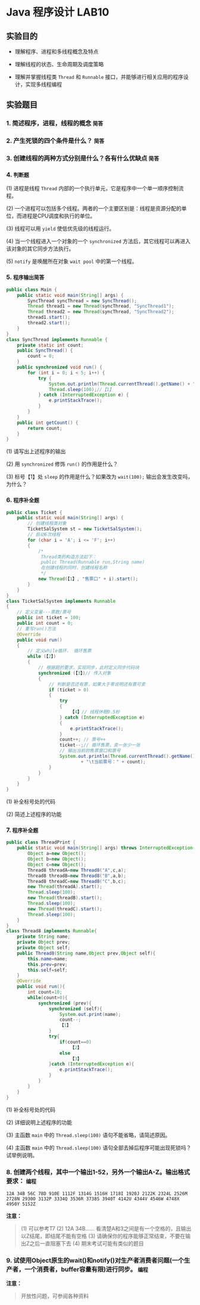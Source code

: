 # Java 程序设计 LAB10



## 实验目的

- 理解程序、进程和多线程概念及特点

- 理解线程的状态、生命周期及调度策略

- 理解并掌握线程类 `Thread` 和 `Runnable` 接口，并能够进行相关应用的程序设计，实现多线程编程




## 实验题目

### 1. 简述程序，进程，线程的概念 `简答`

> 



### 2. 产生死锁的四个条件是什么？ `简答`

> 



### 3. 创建线程的两种方式分别是什么？各有什么优缺点 `简答`

> 



### 4. `判断题`

(1) 进程是线程 `Thread` 内部的一个执行单元，它是程序中一个单一顺序控制流程。 

(2) 一个进程可以包括多个线程。两者的一个主要区别是：线程是资源分配的单位，而进程是CPU调度和执行的单位。

(3) 线程可以用 `yield` 使低优先级的线程运行。

(4) 当一个线程进入一个对象的一个 `synchronized` 方法后，其它线程可以再进入该对象的其它同步方法执行。

(5)  `notify` 是唤醒所在对象 `wait pool` 中的第一个线程。



### 5.  `程序输出简答`

```java
public class Main {
    public static void main(String[] args) {
        SyncThread syncThread = new SyncThread();
        Thread thread1 = new Thread(syncThread, "SyncThread1");
        Thread thread2 = new Thread(syncThread, "SyncThread2");
        thread1.start();
        thread2.start();
    }
}
class SyncThread implements Runnable {
    private static int count;
    public SyncThread() {
        count = 0;
    }
    public synchronized void run() {
        for (int i = 0; i < 5; i++) {
            try {
                System.out.println(Thread.currentThread().getName() + ":" + (count++));
                Thread.sleep(100);//【1】
            } catch (InterruptedException e) {
                e.printStackTrace();
            }
        }
    }
    public int getCount() {
        return count;
    }
}
```

(1) 请写出上述程序的输出

(2) 用 `synchronized` 修饰 `run()` 的作用是什么？

(3) 标号【1】处 `sleep` 的作用是什么？如果改为 `wait(100);` 输出会发生改变吗，为什么？



### 6. `程序补全题`

```java
public class Ticket {
    public static void main(String[] args) {
        // 创建线程类对象
        TicketSalSystem st = new TicketSalSystem();
        // 启动6次线程
        for (char i = 'A'; i <= 'F'; i++)
        {
            /*
             Thread类的构造方法如下：
             public Thread(Runnable run,String name)
             在创建线程的同时，创建线程名称
             */
            new Thread(【1】, "售票口" + i).start();
        }
    }
}
class TicketSalSystem implements Runnable
{
    // 定义变量---票数/票号
    public int ticket = 100;
    public int count = 0;
    // 重写run()方法
    @Override
    public void run()
    {
        // 定义while循环， 循环售票
        while (【2】)
        {
            // 根据题的要求，实现同步，此时定义同步代码块
            synchronized (【3】)// 传入对象
            {   
                // 判断是否还有票，如果大于零说明还有票可卖
                if (ticket > 0)
                {
                    try
                    {
                        【4】// 线程休眠0.5秒
                    } catch (InterruptedException e)
                    {
                        e.printStackTrace();
                    }
                    count++; // 票号++
                    ticket--;// 循环售票，卖一张少一张
                    // 输出当前的售票窗口和票号
                    System.out.println(Thread.currentThread().getName()
                            + "\t当前票号：" + count);
                }
            }
        }
    }
}
```

(1) 补全标号处的代码

(2) 简述上述程序的功能



### 7. `程序补全题`

```java
public class ThreadPrint {
    public static void main(String[] args) throws InterruptedException{
        Object a=new Object();
        Object b=new Object();
        Object c=new Object();
        Thread8 threadA=new Thread8("A",c,a);
        Thread8 threadB=new Thread8("B",a,b);
        Thread8 threadC=new Thread8("C",b,c);
        new Thread(threadA).start();
        Thread.sleep(100);
        new Thread(threadB).start();
        Thread.sleep(100);
        new Thread(threadC).start();
        Thread.sleep(100);
    }
}
class Thread8 implements Runnable{
    private String name;
    private Object prev;
    private Object self;
    public Thread8(String name,Object prev,Object self){
        this.name=name;
        this.prev=prev;
        this.self=self;
    }
    @Override
    public void run(){
        int count=10;
        while(count>0){
            synchronized (prev){
                synchronized (self){
                    System.out.print(name);
                    count--;
                    【1】
                }
                try{
                    if(count==0)
                        【2】
                    else
                        【3】
                }catch (InterruptedException e){
                    e.printStackTrace();
                }
            }
        }
    }
}
```

(1) 补全标号处的代码

(2) 详细说明上述程序的功能

(3) 主函数 `main` 中的 `Thread.sleep(100)` 语句不能省略，请简述原因。

(4) 主函数 `main` 中的 `Thread.sleep(100)` 语句全部去掉后程序可能出现死锁吗？试举例说明。



### 8. 创建两个线程，其中一个输出1-52，另外一个输出A-Z。输出格式要求： `编程`

```
12A 34B 56C 78D 910E 1112F 1314G 1516H 1718I 1920J 2122K 2324L 2526M 2728N 2930O 3132P 3334Q 3536R 3738S 3940T 4142U 4344V 4546W 4748X 4950Y 5152Z
```

**注意：**

> (1) 可以参考T7
> (2) 12A 34B…… 看清楚A和3之间是有一个空格的，且输出以Z结尾，即结尾不能有空格
> (3) 请确保你的程序能够正常结束，不要在输出Z之后一直阻塞下去
> (4) 期末考试可能有类似的题目



### 9. 试使用Object原生的wait()和notify()对生产者消费者问题(一个生产者，一个消费者，buffer容量有限)进行同步。 `编程`

**注意：**

> 开放性问题，可参阅各种资料
